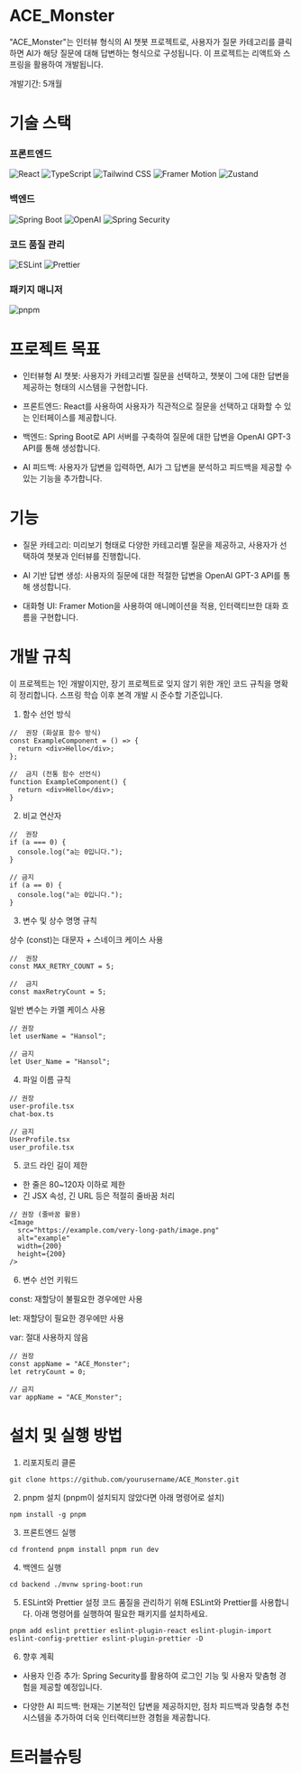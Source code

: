 # ACE_Monster

"ACE_Monster"는 인터뷰 형식의 AI 챗봇 프로젝트로, 사용자가 질문 카테고리를 클릭하면 AI가 해당 질문에 대해 답변하는 형식으로 구성됩니다. 이 프로젝트는 리액트와 스프링을 활용하여 개발됩니다.

개발기간: 5개월

# 기술 스택

### **프론트엔드**

![React](https://img.shields.io/badge/React-61DAFB?style=for-the-badge&logo=react&logoColor=black)
![TypeScript](https://img.shields.io/badge/TypeScript-3178C6?style=for-the-badge&logo=typescript&logoColor=white)
![Tailwind CSS](https://img.shields.io/badge/Tailwind%20CSS-38B2AC?style=for-the-badge&logo=tailwind-css&logoColor=white)
![Framer Motion](https://img.shields.io/badge/Framer%20Motion-000000?style=for-the-badge&logo=framer&logoColor=white)
![Zustand](https://img.shields.io/badge/Zustand-ffdf00?style=for-the-badge&logo=zustand&logoColor=black)

### **백엔드**

![Spring Boot](https://img.shields.io/badge/Spring%20Boot-6DB33F?style=for-the-badge&logo=springboot&logoColor=white)
![OpenAI](https://img.shields.io/badge/OpenAI-000000?style=for-the-badge&logo=openai&logoColor=white)
![Spring Security](https://img.shields.io/badge/Spring%20Security-6DB33F?style=for-the-badge&logo=spring&logoColor=white)

### **코드 품질 관리**

![ESLint](https://img.shields.io/badge/ESLint-4B32C3?style=for-the-badge&logo=eslint&logoColor=white)
![Prettier](https://img.shields.io/badge/Prettier-F7B93E?style=for-the-badge&logo=prettier&logoColor=black)

### **패키지 매니저**

![pnpm](https://img.shields.io/badge/pnpm-F69220?style=for-the-badge&logo=pnpm&logoColor=white)

# 프로젝트 목표

- 인터뷰형 AI 챗봇: 사용자가 카테고리별 질문을 선택하고, 챗봇이 그에 대한 답변을 제공하는 형태의 시스템을 구현합니다.

- 프론트엔드: React를 사용하여 사용자가 직관적으로 질문을 선택하고 대화할 수 있는 인터페이스를 제공합니다.

- 백엔드: Spring Boot로 API 서버를 구축하여 질문에 대한 답변을 OpenAI GPT-3 API를 통해 생성합니다.

- AI 피드백: 사용자가 답변을 입력하면, AI가 그 답변을 분석하고 피드백을 제공할 수 있는 기능을 추가합니다.

# 기능

- 질문 카테고리: 미리보기 형태로 다양한 카테고리별 질문을 제공하고, 사용자가 선택하여 챗봇과 인터뷰를 진행합니다.

- AI 기반 답변 생성: 사용자의 질문에 대한 적절한 답변을 OpenAI GPT-3 API를 통해 생성합니다.

- 대화형 UI: Framer Motion을 사용하여 애니메이션을 적용, 인터랙티브한 대화 흐름을 구현합니다.

# 개발 규칙

이 프로젝트는 1인 개발이지만, 장기 프로젝트로 잊지 않기 위한 개인 코드 규칙을 명확히 정리합니다.
스프링 학습 이후 본격 개발 시 준수할 기준입니다.

1. 함수 선언 방식

```
//  권장 (화살표 함수 방식)
const ExampleComponent = () => {
  return <div>Hello</div>;
};

//  금지 (전통 함수 선언식)
function ExampleComponent() {
  return <div>Hello</div>;
}
```

2.  비교 연산자

```
//  권장
if (a === 0) {
  console.log("a는 0입니다.");
}

// 금지
if (a == 0) {
  console.log("a는 0입니다.");
}
```

3. 변수 및 상수 명명 규칙

상수 (const)는 대문자 + 스네이크 케이스 사용

```
//  권장
const MAX_RETRY_COUNT = 5;

//  금지
const maxRetryCount = 5;

```

일반 변수는 카멜 케이스 사용

```
// 권장
let userName = "Hansol";

// 금지
let User_Name = "Hansol";

```

4. 파일 이름 규칙

```
// 권장
user-profile.tsx
chat-box.ts

// 금지
UserProfile.tsx
user_profile.tsx

```

5. 코드 라인 길이 제한

- 한 줄은 80~120자 이하로 제한
- 긴 JSX 속성, 긴 URL 등은 적절히 줄바꿈 처리

```
// 권장 (줄바꿈 활용)
<Image
  src="https://example.com/very-long-path/image.png"
  alt="example"
  width={200}
  height={200}
/>

```

6. 변수 선언 키워드

const: 재할당이 불필요한 경우에만 사용

let: 재할당이 필요한 경우에만 사용

var: 절대 사용하지 않음

```
// 권장
const appName = "ACE_Monster";
let retryCount = 0;

// 금지
var appName = "ACE_Monster";

```

# 설치 및 실행 방법

1. 리포지토리 클론

`git clone https://github.com/yourusername/ACE_Monster.git`

2. pnpm 설치
   (pnpm이 설치되지 않았다면 아래 명령어로 설치)

`npm install -g pnpm`

3. 프론트엔드 실행

`cd frontend
pnpm install
pnpm run dev`

4. 백엔드 실행

`cd backend
./mvnw spring-boot:run`

5. ESLint와 Prettier 설정
   코드 품질을 관리하기 위해 ESLint와 Prettier를 사용합니다. 아래 명령어를 실행하여 필요한 패키지를 설치하세요.

`pnpm add eslint prettier eslint-plugin-react eslint-plugin-import eslint-config-prettier eslint-plugin-prettier -D`

6. 향후 계획

- 사용자 인증 추가: Spring Security를 활용하여 로그인 기능 및 사용자 맞춤형 경험을 제공할 예정입니다.

- 다양한 AI 피드백: 현재는 기본적인 답변을 제공하지만, 점차 피드백과 맞춤형 추천 시스템을 추가하여 더욱 인터랙티브한 경험을 제공합니다.

# 트러블슈팅
